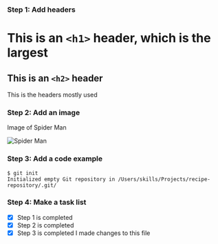 ### Step 1: Add headers
# This is an `<h1>` header, which is the largest
## This is an `<h2>` header
This is the headers mostly used
### Step 2: Add an image
 Image of Spider Man 

![Spider Man](https://static.wikia.nocookie.net/spidermanps4/images/d/d4/Marvel%27s_Spider-Man_front_cover_%28US%29.png/revision/latest?cb=20201003182432)
### Step 3: Add a code example

```
$ git init
Initialized empty Git repository in /Users/skills/Projects/recipe-repository/.git/
```

### Step 4: Make a task list
- [x] Step 1 is completed
- [x] Step 2 is completed
- [x] Step 3 is completed
I made changes to this file
